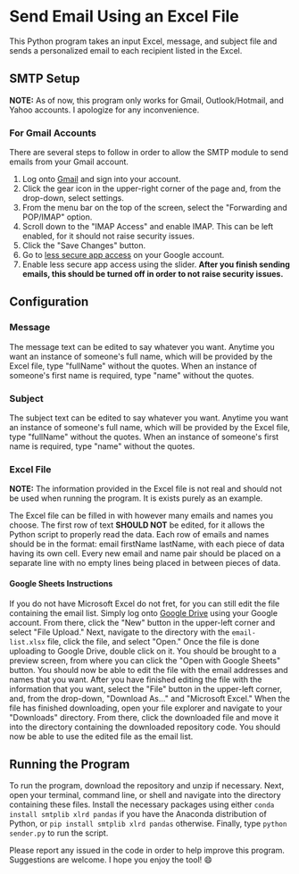 # Send Email Using an Excel File
This Python program takes an input Excel, message, and subject file and sends a personalized email to each recipient listed in the Excel.

## SMTP Setup
**NOTE:** As of now, this program only works for Gmail, Outlook/Hotmail, and Yahoo accounts. I apologize for any inconvenience.

### For Gmail Accounts
There are several steps to follow in order to allow the SMTP module to send emails from your Gmail account.

1. Log onto [Gmail](https://gmail.com) and sign into your account.
2. Click the gear icon in the upper-right corner of the page and, from the drop-down, select settings.
3. From the menu bar on the top of the screen, select the "Forwarding and POP/IMAP" option.
4. Scroll down to the "IMAP Access" and enable IMAP. This can be left enabled, for it should not raise security issues.
5. Click the "Save Changes" button.
6. Go to [less secure app access](https://myaccount.google.com/lesssecureapps) on your Google account.
7. Enable less secure app access using the slider. **After you finish sending emails, this should be turned off in order to not raise security issues.**

## Configuration

### Message
The message text can be edited to say whatever you want. Anytime you want an instance of someone's full name, which will be provided by the Excel file, type "fullName" without the quotes. When an instance of someone's first name is required, type "name" without the quotes.

### Subject
The subject text can be edited to say whatever you want. Anytime you want an instance of someone's full name, which will be provided by the Excel file, type "fullName" without the quotes. When an instance of someone's first name is required, type "name" without the quotes.

### Excel File
**NOTE:** The information provided in the Excel file is not real and should not be used when running the program. It is exists purely as an example.

The Excel file can be filled in with however many emails and names you choose. The first row of text **SHOULD NOT** be edited, for it allows the Python script to properly read the data. Each row of emails and names should be in the format: email firstName lastName, with each piece of data having its own cell. Every new email and name pair should be placed on a separate line with no empty lines being placed in between pieces of data.

#### Google Sheets Instructions
If you do not have Microsoft Excel do not fret, for you can still edit the file containing the email list. Simply log onto [Google Drive](https://drive.google.com) using your Google account. From there, click the "New" button in the upper-left corner and select "File Upload." Next, navigate to the directory with the `email-list.xlsx` file, click the file, and select "Open." Once the file is done uploading to Google Drive, double click on it. You should be brought to a preview screen, from where you can click the "Open with Google Sheets" button. You should now be able to edit the file with the email addresses and names that you want. After you have finished editing the file with the information that you want, select the "File" button in the upper-left corner, and, from the drop-down, "Download As..." and "Microsoft Excel." When the file has finished downloading, open your file explorer and navigate to your "Downloads" directory. From there, click the downloaded file and move it into the directory containing the downloaded repository code. You should now be able to use the edited file as the email list.

## Running the Program
To run the program, download the repository and unzip if necessary. Next, open your terminal, command line, or shell and navigate into the directory containing these files. Install the necessary packages using either `conda install smtplib xlrd pandas` if you have the Anaconda distribution of Python, or `pip install smtplib xlrd pandas` otherwise. Finally, type `python sender.py` to run the script.

Please report any issued in the code in order to help improve this program. Suggestions are welcome. I hope you enjoy the tool! 😄
